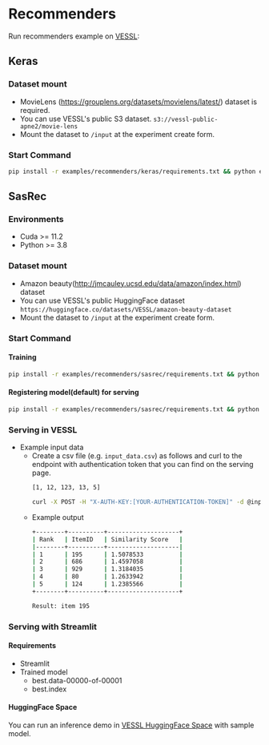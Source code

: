 # Recommenders
Run recommenders example on [VESSL](https://vessl.ai):

## Keras
### Dataset mount
* MovieLens (https://grouplens.org/datasets/movielens/latest/) dataset is required.
* You can use VESSL's public S3 dataset. `s3://vessl-public-apne2/movie-lens`
* Mount the dataset to `/input` at the experiment create form.
### Start Command
  ```bash
  pip install -r examples/recommenders/keras/requirements.txt && python examples/recommenders/keras/main.py --save-model
  ```


## SasRec

### Environments
* Cuda >= 11.2
* Python >= 3.8

### Dataset mount 
* Amazon beauty(http://jmcauley.ucsd.edu/data/amazon/index.html) dataset  
* You can use VESSL's public HuggingFace dataset `https://huggingface.co/datasets/VESSL/amazon-beauty-dataset`
* Mount the dataset to `/input` at the experiment create form. 

### Start Command 
#### Training
  ```bash
  pip install -r examples/recommenders/sasrec/requirements.txt && python examples/recommenders/sasrec/main.py
  ```
#### Registering model(default) for serving
  ```bash
  pip install -r examples/recommenders/sasrec/requirements.txt && python examples/recommenders/sasrec/model.py
  ```

### Serving in VESSL
* Example input data
  * Create a csv file (e.g. `input_data.csv`) as follows and curl to the endpoint with authentication token that you can find on the serving page. 
    ```bash
    [1, 12, 123, 13, 5]
    ```
    ```bash
    curl -X POST -H "X-AUTH-KEY:[YOUR-AUTHENTICATION-TOKEN]" -d @input_data.csv https://service-XXXX.apne2-prod1-cluster.savvihub.com
    ```
  * Example output
    ```bash 
    +--------+----------+--------------------+
    | Rank   | ItemID   | Similarity Score   |
    |--------+----------+--------------------|
    | 1      | 195      | 1.5078533          |
    | 2      | 686      | 1.4597058          |
    | 3      | 929      | 1.3184035          |
    | 4      | 80       | 1.2633942          |
    | 5      | 124      | 1.2385566          |
    +--------+----------+--------------------+
    
    Result: item 195
    ```
    
### Serving with Streamlit
#### Requirements
* Streamlit
* Trained model
  * best.data-00000-of-00001
  * best.index
#### HuggingFace Space
You can run an inference demo in [VESSL HuggingFace Space](https://huggingface.co/spaces/VESSL/recommender) with sample model.
